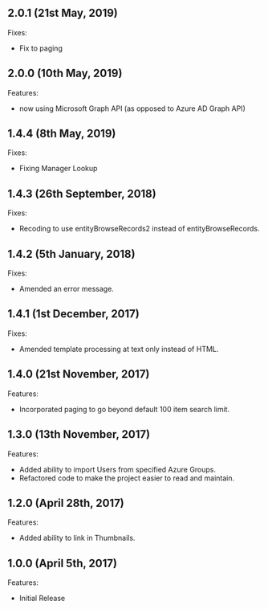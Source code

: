 ## 2.0.1 (21st May, 2019)

Fixes:

- Fix to paging

## 2.0.0 (10th May, 2019)

Features:

- now using Microsoft Graph API (as opposed to Azure AD Graph API)

## 1.4.4 (8th May, 2019)

Fixes:

  - Fixing Manager Lookup
  
## 1.4.3 (26th September, 2018)

Fixes:

  - Recoding to use entityBrowseRecords2 instead of entityBrowseRecords.
  
## 1.4.2 (5th January, 2018)

Fixes:

  - Amended an error message.

## 1.4.1 (1st December, 2017)

Fixes:

  - Amended template processing at text only instead of HTML.

## 1.4.0 (21st November, 2017)

Features:

  - Incorporated paging to go beyond default 100 item search limit.

## 1.3.0 (13th November, 2017)

Features:

  - Added ability to import Users from specified Azure Groups.
  - Refactored code to make the project easier to read and maintain.

## 1.2.0 (April 28th, 2017)

Features:

  - Added ability to link in Thumbnails.

## 1.0.0 (April 5th, 2017)

Features:

  - Initial Release
